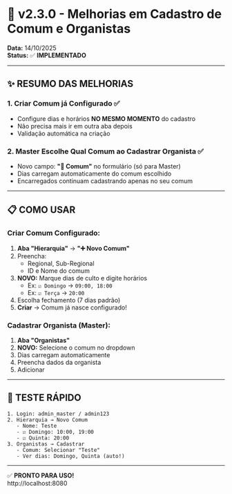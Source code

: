 # 🎯 v2.3.0 - Melhorias em Cadastro de Comum e Organistas

**Data:** 14/10/2025  
**Status:** ✅ **IMPLEMENTADO**

---

## ✨ **RESUMO DAS MELHORIAS**

### **1. Criar Comum já Configurado** ✅
- Configure dias e horários **NO MESMO MOMENTO** do cadastro
- Não precisa mais ir em outra aba depois
- Validação automática na criação

### **2. Master Escolhe Qual Comum ao Cadastrar Organista** ✅
- Novo campo: **"📍 Comum"** no formulário (só para Master)
- Dias carregam automaticamente do comum escolhido
- Encarregados continuam cadastrando apenas no seu comum

---

## 📋 **COMO USAR**

### **Criar Comum Configurado:**

1. **Aba "Hierarquia"** → **"➕ Novo Comum"**
2. Preencha:
   - Regional, Sub-Regional
   - ID e Nome do comum
3. **NOVO:** Marque dias de culto e digite horários
   - Ex: `☑️ Domingo` → `09:00, 18:00`
   - Ex: `☑️ Terça` → `20:00`
4. Escolha fechamento (7 dias padrão)
5. **Criar** → Comum já nasce configurado!

### **Cadastrar Organista (Master):**

1. **Aba "Organistas"**
2. **NOVO:** Selecione o comum no dropdown
3. Dias carregam automaticamente
4. Preencha dados da organista
5. Adicionar

---

## 🧪 **TESTE RÁPIDO**

```
1. Login: admin_master / admin123
2. Hierarquia → Novo Comum
   - Nome: Teste
   - ☑️ Domingo: 10:00, 19:00
   - ☑️ Quinta: 20:00
3. Organistas → Cadastrar
   - Comum: Selecionar "Teste"
   - Ver dias: Domingo, Quinta (auto!)
```

---

✅ **PRONTO PARA USO!**  
http://localhost:8080
